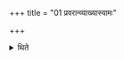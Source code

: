 +++
title = "01 प्रवरान्व्याख्यास्यामः"

+++

<details><summary>थिते</summary>

प्रवरान्व्याख्यास्यामः १
</details>
